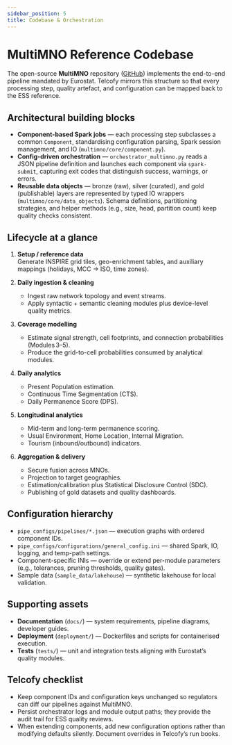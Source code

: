 ```yaml
---
sidebar_position: 5
title: Codebase & Orchestration
---
```


# MultiMNO Reference Codebase

The open-source **MultiMNO** repository ([GitHub](https://github.com/eurostat/multimno)) implements the end-to-end pipeline mandated by Eurostat. Telcofy mirrors this structure so that every processing step, quality artefact, and configuration can be mapped back to the ESS reference.

## Architectural building blocks

- **Component-based Spark jobs** — each processing step subclasses a common `Component`, standardising configuration parsing, Spark session management, and IO (`multimno/core/component.py`).
- **Config-driven orchestration** — `orchestrator_multimno.py` reads a JSON pipeline definition and launches each component via `spark-submit`, capturing exit codes that distinguish success, warnings, or errors.
- **Reusable data objects** — bronze (raw), silver (curated), and gold (publishable) layers are represented by typed IO wrappers (`multimno/core/data_objects`). Schema definitions, partitioning strategies, and helper methods (e.g., size, head, partition count) keep quality checks consistent.

## Lifecycle at a glance

1. **Setup / reference data**  
   Generate INSPIRE grid tiles, geo-enrichment tables, and auxiliary mappings (holidays, MCC → ISO, time zones).

2. **Daily ingestion & cleaning**  
   - Ingest raw network topology and event streams.  
   - Apply syntactic + semantic cleaning modules plus device-level quality metrics.

3. **Coverage modelling**  
   - Estimate signal strength, cell footprints, and connection probabilities (Modules 3–5).  
   - Produce the grid-to-cell probabilities consumed by analytical modules.

4. **Daily analytics**  
   - Present Population estimation.  
   - Continuous Time Segmentation (CTS).  
   - Daily Permanence Score (DPS).

5. **Longitudinal analytics**  
   - Mid-term and long-term permanence scoring.  
   - Usual Environment, Home Location, Internal Migration.  
   - Tourism (inbound/outbound) indicators.

6. **Aggregation & delivery**  
   - Secure fusion across MNOs.  
   - Projection to target geographies.  
   - Estimation/calibration plus Statistical Disclosure Control (SDC).  
   - Publishing of gold datasets and quality dashboards.

## Configuration hierarchy

- `pipe_configs/pipelines/*.json` — execution graphs with ordered component IDs.
- `pipe_configs/configurations/general_config.ini` — shared Spark, IO, logging, and temp-path settings.
- Component-specific INIs — override or extend per-module parameters (e.g., tolerances, pruning thresholds, quality gates).
- Sample data (`sample_data/lakehouse`) — synthetic lakehouse for local validation.

## Supporting assets

- **Documentation** (`docs/`) — system requirements, pipeline diagrams, developer guides.
- **Deployment** (`deployment/`) — Dockerfiles and scripts for containerised execution.
- **Tests** (`tests/`) — unit and integration tests aligning with Eurostat’s quality modules.

## Telcofy checklist

- Keep component IDs and configuration keys unchanged so regulators can diff our pipelines against MultiMNO.
- Persist orchestrator logs and module output paths; they provide the audit trail for ESS quality reviews.
- When extending components, add new configuration options rather than modifying defaults silently. Document overrides in Telcofy’s run books.
